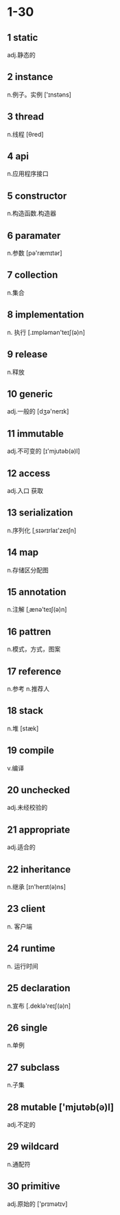 # 1-30

## 1 static

adj.静态的

## 2 instance

n.例子。实例 ['ɪnstəns]

## 3 thread

n.线程 [θred]

## 4 api

n.应用程序接口

## 5 constructor

n.构造函数.构造器

## 6 paramater

n.参数 [pə'ræmɪtər]

## 7 collection

n.集合

## 8 implementation

n. 执行 [.ɪmpləmən'teɪʃ(ə)n]

## 9 release

n.释放

## 10 generic

adj.一般的 [dʒə'nerɪk]

## 11 immutable

adj.不可变的 [ɪ'mjutəb(ə)l]

## 12 access

adj.入口 获取

## 13 serialization  

n.序列化 [ˌsɪərɪrlaɪ'zeɪʃn]

## 14 map

n.存储区分配图

## 15 annotation

n.注解 [ˌænə'teɪʃ(ə)n]

## 16 pattren

n.模式，方式，图案

## 17 reference

n.参考 n.推荐人

## 18 stack

n.堆 [stæk]

## 19 compile

v.编译

## 20 unchecked

adj.未经校验的

## 21 appropriate

adj.适合的

## 22 inheritance

n.继承  [ɪn'herɪt(ə)ns]

## 23 client

n. 客户端

## 24 runtime

n. 运行时间

## 25 declaration

n.宣布 [.deklə'reɪʃ(ə)n]

## 26 single

n.单例

## 27 subclass

n.子集

## 28 mutable ['mjutəb(ə)l]

adj.不定的

## 29 wildcard

n.通配符

## 30 primitive

adj.原始的 ['prɪmətɪv]